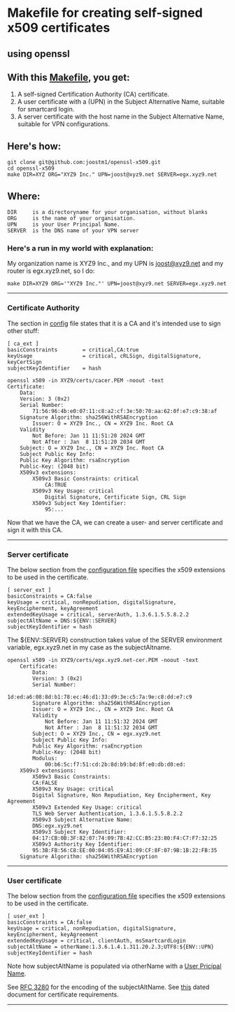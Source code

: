 # Makefile for creating self-signed x509 certificates 
## using openssl


## With this [Makefile](Makefile), you get:

1. A self-signed Certification Authority (CA) certificate.
2. A user certificate with a (UPN) in the Subject Alternative Name, suitable for smartcard login.
3. A server certificate with the host name in the Subject Alternative Name, suitable for VPN 
   configurations.

## Here's how:

	git clone git@github.com:joostm1/openssl-x509.git
	cd openssl-x509
	make DIR=XYZ ORG="XYZ9 Inc." UPN=joost@xyz9.net SERVER=egx.xyz9.net

## Where:
	DIR		is a directoryname for your organisation, without blanks
	ORG		is the name of your organisation.
	UPN		is your User Principal Name.
	SERVER	is the DNS name of your VPN server

### Here's a run in my world with explanation:

My organization name is XYZ9 Inc., and my UPN is joost@xyz9.net and my router is egx.xyz9.net, so I do:

	make DIR=XYZ9 ORG='"XYZ9 Inc."' UPN=joost@xyz9.net SERVER=egx.xyz9.net
______
### Certificate Authority

The section in [config](ORG-CA.cnf) file states that it is a CA and it's intended use to sign other stuff:

	[ ca_ext ]
	basicConstraints        = critical,CA:true
	keyUsage                = critical, cRLSign, digitalSignature, keyCertSign
	subjectKeyIdentifier    = hash

	openssl x509 -in XYZ9/certs/cacer.PEM -noout -text
	Certificate:
	    Data:
		Version: 3 (0x2)
		Serial Number:
			71:56:96:4b:e0:07:11:c8:a2:cf:3e:50:70:aa:62:0f:e7:c9:38:af
		Signature Algorithm: sha256WithRSAEncryption
	        Issuer: O = XYZ9 Inc., CN = XYZ9 Inc. Root CA
		Validity
			Not Before: Jan 11 11:51:20 2024 GMT
			Not After : Jan  8 11:51:20 2034 GMT
		Subject: O = XYZ9 Inc., CN = XYZ9 Inc. Root CA
		Subject Public Key Info:
		Public Key Algorithm: rsaEncryption
		Public-Key: (2048 bit)
        X509v3 extensions:
            X509v3 Basic Constraints: critical
                CA:TRUE
            X509v3 Key Usage: critical
                Digital Signature, Certificate Sign, CRL Sign
            X509v3 Subject Key Identifier:
                95:...

Now that we have the CA, we can create a user- and server certificate and sign it with this CA.
______
### Server certificate
The below section from the [configuration file](ORG-openssl.cnf) specifies the x509 extensions to be used in the certificate. 

	[ server_ext ]
	basicConstraints = CA:false
	keyUsage = critical, nonRepudiation, digitalSignature, keyEncipherment, keyAgreement
	extendedKeyUsage = critical, serverAuth, 1.3.6.1.5.5.8.2.2
	subjectAltName = DNS:${ENV::SERVER}
	subjectKeyIdentifier = hash

The ${ENV::SERVER} construction takes value of the SERVER environment variable, egx.xyz9.net in my case as the subjectAltname.

	openssl x509 -in XYZ9/certs/egx.xyz9.net-cer.PEM -noout -text
		Certificate:
			Data:
			Version: 3 (0x2)
			Serial Number:
				1d:ed:a6:08:8d:b1:78:ec:46:d1:33:d9:3e:c5:7a:9e:c8:dd:e7:c9
			Signature Algorithm: sha256WithRSAEncryption
			Issuer: O = XYZ9 Inc., CN = XYZ9 Inc. Root CA
			Validity
				Not Before: Jan 11 11:51:32 2024 GMT
				Not After : Jan  8 11:51:32 2034 GMT
			Subject: O = XYZ9 Inc., CN = egx.xyz9.net
			Subject Public Key Info:
		    Public Key Algorithm: rsaEncryption
			Public-Key: (2048 bit)
			Modulus:
			    00:b6:5c:f7:51:cd:2b:8d:b9:bd:8f:e0:db:d0:ed:
		X509v3 extensions:
		    X509v3 Basic Constraints:
			CA:FALSE
		    X509v3 Key Usage: critical
			Digital Signature, Non Repudiation, Key Encipherment, Key Agreement
		    X509v3 Extended Key Usage: critical
			TLS Web Server Authentication, 1.3.6.1.5.5.8.2.2
		    X509v3 Subject Alternative Name:
			DNS:egx.xyz9.net
		    X509v3 Subject Key Identifier:
			04:17:CB:0B:3F:82:07:74:09:7B:42:CC:B5:23:80:F4:C7:F7:32:25
		    X509v3 Authority Key Identifier:
			95:3B:FB:56:C8:EE:00:04:05:E9:A1:09:CF:8F:07:9B:1B:22:FB:35
	    Signature Algorithm: sha256WithRSAEncryption

______
### User certificate

The below section from the [configuration file](ORG-openssl.cnf) specifies the x509 extensions to be used in the certificate. 

	[ user_ext ]
	basicConstraints = CA:false
	keyUsage = critical, nonRepudiation, digitalSignature, keyEncipherment, keyAgreement
	extendedKeyUsage = critical, clientAuth, msSmartcardLogin
	subjectAltName = otherName:1.3.6.1.4.1.311.20.2.3;UTF8:${ENV::UPN}
	subjectKeyIdentifier = hash

Note how subjectAltName is populated via otherName with a [User Pricipal Name](https://oidref.com/1.3.6.1.4.1.311.20.2.3).

See [RFC 3280](https://www.ietf.org/rfc/rfc3280.txt) for the encoding of the subjectAltName.
See [this](https://learn.microsoft.com/en-us/troubleshoot/windows-server/windows-security/enabling-smart-card-logon-third-party-certification-authorities) dated document for certificate requirements.

______
